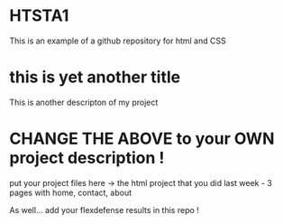 # HTSTA1

This is an example of a github repository for html and CSS

# this is yet another title

This is another descripton of my project

# CHANGE THE ABOVE to your OWN project description !

put your project files here -> the html project that you did last week - 3 pages with home, contact, about

As well... add your flexdefense results in this repo !

